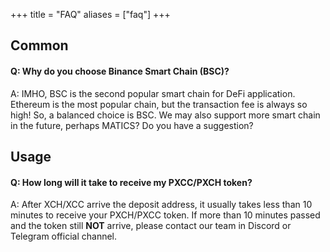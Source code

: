 +++
title = "FAQ"
aliases = ["faq"]
+++

## Common
#### Q: Why do you choose Binance Smart Chain (BSC)?
A: IMHO, BSC is the second popular smart chain for DeFi application. Ethereum is the most popular chain, but the transaction fee is always so high! So, a balanced choice is BSC. We may also support more smart chain in the future, perhaps MATICS? Do you have a suggestion?


## Usage
#### Q: How long will it take to receive my PXCC/PXCH token?
A: After XCH/XCC arrive the deposit address, it usually takes less than 10 minutes to receive your PXCH/PXCC token. If more than 10 minutes passed and the token still __NOT__ arrive, please contact our team in Discord or Telegram official channel.



